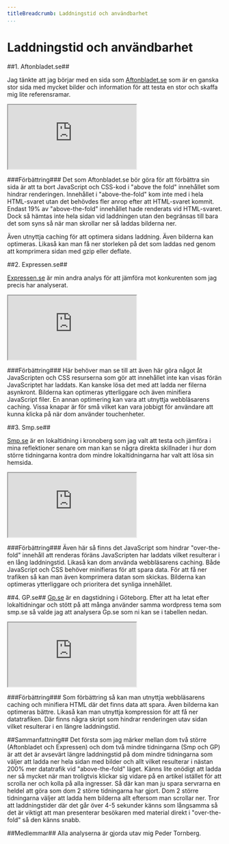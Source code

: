 ```yaml
---
titleBreadcrumb: Laddningstid och användbarhet
...
```

Laddningstid och användbarhet
===============================

##1. Aftonbladet.se##

Jag tänkte att jag börjar med en sida som [Aftonbladet.se](http://www.aftonbladet.se) som är en ganska stor sida med mycket bilder och information för att testa en stor och skaffa mig lite referensramar.

<div class="google-iframe">
<iframe src="https://docs.google.com/spreadsheets/d/e/2PACX-1vTX4vkdVg8oogpg1VfffcY-IA8I1ylv_HJBrBjdriGsXK0hsRvg8qcZ22ydmi8_jlYqv1T6XCXS530S/pubhtml?gid=0&amp;single=true&amp;widget=true&amp;headers=false"></iframe>
</div>

###Förbättring###
Det som Aftonbladet.se bör göra för att förbättra sin sida är att ta bort JavaScript och CSS-kod i "above the fold" innehållet som hindrar renderingen. Innehållet i "above-the-fold" kom inte med i hela HTML-svaret utan det behövdes fler anrop efter att HTML-svaret kommit. Endast 19% av "above-the-fold" innehållet hade renderats vid HTML-svaret. Dock så hämtas inte hela sidan vid laddningen utan den begränsas till bara det som syns så när man skrollar ner så laddas bilderna ner.

Även utnyttja caching för att optimera sidans laddning. Även bilderna kan optimeras. Likaså kan man få ner storleken på det som laddas ned genom att komprimera sidan med gzip eller deflate.

##2. Expressen.se##

[Expressen.se](http://www.expressen.se) är min andra analys för att jämföra mot konkurenten som jag precis har analyserat.

<div class="google-iframe">
<iframe src="https://docs.google.com/spreadsheets/d/e/2PACX-1vTX4vkdVg8oogpg1VfffcY-IA8I1ylv_HJBrBjdriGsXK0hsRvg8qcZ22ydmi8_jlYqv1T6XCXS530S/pubhtml?gid=731126619&amp;single=true&amp;widget=true&amp;headers=false"></iframe>
</div>

###Förbättring###
Här behöver man se till att även här göra något åt JavaScripten och CSS resurserna som gör att innehållet inte kan visas förän JavaScriptet har laddats. Kan kanske lösa det med att ladda ner filerna asynkront. Bilderna kan optimeras ytterliggare och även minifiera JavaScript filer. En annan optimering kan vara att utnyttja  webbläsarens caching. Vissa knapar är för små vilket kan vara jobbigt för användare att kunna klicka på när dom använder touchenheter.

##3. Smp.se##

[Smp.se](http://www.smp.se) är en lokaltidning i kronoberg som jag valt att testa och jämföra i mina reflektioner senare om man kan se några direkta skillnader i hur dom större tidningarna kontra dom mindre lokaltidningarna har valt att lösa sin hemsida.

<div class="google-iframe">
<iframe src="https://docs.google.com/spreadsheets/d/e/2PACX-1vTX4vkdVg8oogpg1VfffcY-IA8I1ylv_HJBrBjdriGsXK0hsRvg8qcZ22ydmi8_jlYqv1T6XCXS530S/pubhtml?gid=1607641543&amp;single=true&amp;widget=true&amp;headers=false"></iframe>
</div>

###Förbättring###
Även här så finns det JavaScript som hindrar "over-the-fold" innehåll att renderas föräns JavaScripten har laddats vilket resulterar i en lång laddningstid. Likaså kan dom använda webbläsarens caching. Både JavaScript och CSS behöver minifieras för att spara data. För att få ner trafiken så kan man även komprimera datan som skickas. Bilderna kan optimeras ytterliggare och prioritera det synliga innehållet.

##4. GP.se##
[Gp.se](http://www.gp.se) är en dagstidning i Göteborg. Efter att ha letat efter lokaltidningar och stött på att många använder samma wordpress tema som smp.se så valde jag att analysera Gp.se som ni kan se i tabellen nedan.

<div class="google-iframe">
<iframe src="https://docs.google.com/spreadsheets/d/e/2PACX-1vTX4vkdVg8oogpg1VfffcY-IA8I1ylv_HJBrBjdriGsXK0hsRvg8qcZ22ydmi8_jlYqv1T6XCXS530S/pubhtml?gid=250457401&amp;single=true&amp;widget=true&amp;headers=false"></iframe>
</div>

###Förbättring###
Som förbättring så kan man utnyttja webbläsarens caching och minifiera HTML där det finns data att spara. Även bilderna kan optimeras bättre. Likaså kan man utnyttja kompression för att få ner datatrafiken. Där finns några skript som hindrar renderingen utav sidan vilket resulterar i en längre laddningstid.

##Sammanfattning##
Det första som jag märker mellan dom två större (Aftonbladet och Expressen) och dom två mindre tidningarna (Smp och GP) är att det är avsevärt längre laddningstid på dom mindre tidningarna som väljer att ladda ner hela sidan med bilder och allt vilket resulterar i nästan 200% mer datatrafik vid "above-the-fold" läget. Känns lite onödigt att ladda ner så mycket när man troligtvis klickar sig vidare på en artikel istället för att scrolla ner och kolla på alla ingresser. Så där kan man ju spara servrarna en heldel att göra som dom 2 större tidningarna har gjort. Dom 2 större tidningarna väljer att ladda hem bilderna allt eftersom man scrollar ner. Tror att laddningstider där det går över 4-5 sekunder känns som långsamma så det är viktigt att man presenterar besökaren med material direkt i "over-the-fold" så den känns snabb.

##Medlemmar##
Alla analyserna är gjorda utav mig Peder Tornberg.
